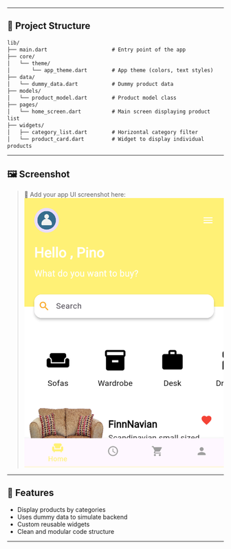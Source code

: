 
---

## 📁 Project Structure

```
lib/
├── main.dart                     # Entry point of the app
├── core/
│   └── theme/
│       └── app_theme.dart        # App theme (colors, text styles)
├── data/
│   └── dummy_data.dart           # Dummy product data
├── models/
│   └── product_model.dart        # Product model class
├── pages/
│   └── home_screen.dart          # Main screen displaying product list
├── widgets/
│   ├── category_list.dart        # Horizontal category filter
│   └── product_card.dart         # Widget to display individual products
```


---

## 🖼️ Screenshot

> 📌 Add your app UI screenshot here:
![Home Screen](home.png)

---

## 🧠 Features

- Display products by categories
- Uses dummy data to simulate backend
- Custom reusable widgets
- Clean and modular code structure

---